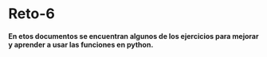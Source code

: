# Reto-6
#### En etos documentos se encuentran algunos de los ejercicios para mejorar y aprender a usar las funciones en python.
